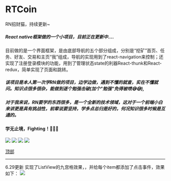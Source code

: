 # RTCoin
RN招财猫，持续更新~

##### React native框架做的一个小项目，目前正在更新中....
目前做的是一个界面框架，是由底部导航的五个部分组成，分别是“挖矿”首页、任务、好友、交易和主页“我”组成，导航的实现用到了react-navigation来控制；还实现了注册登录模块的功能，用到了管理状态state的利器React-thunk和React-redux，简单实现了页面和跳转。
##### 该项目是本人第一次学RN做的项目，边学边做，遇到不懂的就查，实在不懂就问。知识点很多很杂，能做到逐个勉强击破(加个"勉强"免得被喷:sweat_smile::sweat_smile:),
##### 对于我来说，RN要学的东西很多，是一个全新的技术领域，这对于一个前端小白来讲更是具有挑战性，前辈说要坚持，学多点总归是好的，何况知识很多时候是互通的。
#### 学无止境，Fighting！:punch::punch::punch:


![](https://raw.githubusercontent.com/ok406lhq/RTCoin/master/screenshots/1.jpg)
![](https://raw.githubusercontent.com/ok406lhq/RTCoin/master/screenshots/2.jpg)
![](https://raw.githubusercontent.com/ok406lhq/RTCoin/master/screenshots/3.png)
![](https://raw.githubusercontent.com/ok406lhq/RTCoin/master/screenshots/4.png)

[顶部](#readme)

--- 

6.29更新
实现了ListView的九宫格效果，，并给每个item都添加了点击事件，效果如下：
![](https://raw.githubusercontent.com/ok406lhq/RTCoin/master/screenshots/6.jpg)
